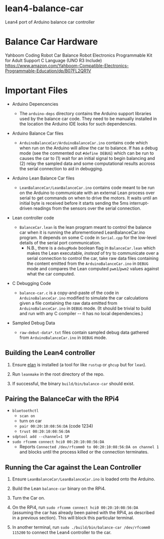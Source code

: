 # lean4-balance-car
Lean4 port of Arduino balance car controller

# Balance Car Hardware

Yahboom Coding Robot Car Balance Robot Electronics Programmable Kit for Adult Support C Language (UNO R3 Include)
https://www.amazon.com/Yahboom-Compatible-Electronics-Programmable-Education/dp/B07FL2QR1V

# Important Files

+ Arduino Depencencies
  - The `arduino-deps` directory contains the Arduino support libraries
    used by the balance car code. They need to be manually installed
    in the location the Arduino IDE looks for such dependencies.

+ Arduino Balance Car files
  - `ArduinoBalanceCar/ArduinoBalanceCar.ino` contains code which when run on
    the Arduino will allow the car to balance. If has a debug mode (see the commented 
    out `#define DEBUG`) which can be run to causes the car to (1) wait for an initial
    signal to begin balancing and (2) relay the sampled data and some computational
    results accross the serial connection to aid in debugging.

+ Arduino Lean Balance Car files
  - `LeanBalanceCar/LeanBalanceCar.ino` contains code meant to be run on the Arduino
    to communicate with an external Lean process over serial to get commands on
    when to drive the motors. It waits until an initial byte is received before it
    starts sending the 5ms interrupt-driven readings from the sensors over the
    serial connection.

+ Lean controller code
  - `BalanceCar.lean` is the lean program meant to control the balance car when it is
    running the aforementioned LeanBalanceCar.ino program. It depends on some C code
    in `Serial.cpp` for the low-level details of the serial port communication.
    + N.B., there is a `debugMode`  boolean flag in `BalanceCar.lean` which
      makes the Lean executable, _instead_ of try to communicate over a serial connection
      to control the car, take raw data files containing the content emitted
      from the `ArduinoBalanceCar.ino` in `DEBUG` mode and compares the Lean
      computed `pwm1`/`pwm2` values against what the car computed.

+ C Debugging Code
  - `balance-car.c` is a copy-and-paste of the code in `ArduinoBalanceCar.ino`
    modified to simulate the car calculations given a file containing 
    the raw data emitted from `ArduinoBalanceCar.ino` in `DEBUG` mode. (It should
    be trivial to build and run with any C compiler -- it has no local dependencies.)

+ Sampled Debug Data
  - `raw-debut-data*.txt` files contain sampled debug data gathered from `ArduinoBalanceCar.ino`
    in `DEBUG` mode.

## Building the Lean4 controller

1. Ensure [elan](https://github.com/Kha/elan) is installed (a tool for
   like `rustup` or `ghcup` but for `lean`).

2. Run `leanmake` in the root directory of the repo.

3. If successful, the binary `build/bin/balance-car` should exist.

## Pairing the BalanceCar with the RPi4

+ `bluetoothctl`
  + `scan on`
  + turn on car
  + `pair 00:20:10:08:56:DA` (code 1234)
  + `trust 00:20:10:08:56:DA`
+ `sdptool add --channel=1 SP`
+ `sudo rfcomm connect hci0 00:20:10:08:56:DA`
  + Reports `Connected /dev/rfcomm0 to 00:20:10:08:56:DA on channel 1` and
    blocks until the process killed or the connection terminates.

## Running the Car against the Lean Controller

1. Ensure `LeanBalanceCar/LeanBalanceCar.ino` is loaded onto the Arduino.

2. Build the Lean `balance-car` binary on the RPi4.

3. Turn the Car on.

4. On the RPi4, run `sudo rfcomm connect hci0 00:20:10:08:56:DA` (assuming the
   car has already been paired with the RPi4, as described in a previous section).
   This will block this particular terminal.

5. In another terminal, run `sudo ./build/bin/balance-car /dev/rfcomm0 115200`
   to connect the Lean4 controller to the car.
